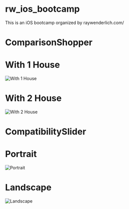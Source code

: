 
# rw_ios_bootcamp
This is an iOS bootcamp organized by raywenderlich.com/

# ComparisonShopper

# With 1 House
![With 1 House](Screenshots/comparison_1.png)

# With 2 House
![With 2 House](Screenshots/comparison_2.png)

# CompatibilitySlider

# Portrait
![Portrait](Screenshots/compatibility_portrait.png)

# Landscape
![Landscape](Screenshots/compatibility_landscape.png)